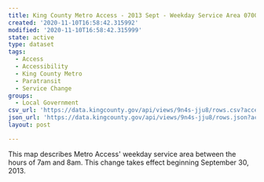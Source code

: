 ```yaml
---
title: King County Metro Access - 2013 Sept - Weekday Service Area 0700-0800
created: '2020-11-10T16:58:42.315992'
modified: '2020-11-10T16:58:42.315999'
state: active
type: dataset
tags:
  - Access
  - Accessibility
  - King County Metro
  - Paratransit
  - Service Change
groups:
  - Local Government
csv_url: 'https://data.kingcounty.gov/api/views/9n4s-jju8/rows.csv?accessType=DOWNLOAD'
json_url: 'https://data.kingcounty.gov/api/views/9n4s-jju8/rows.json?accessType=DOWNLOAD'
layout: post

---
```

This map describes Metro Access' weekday service area between the hours of 7am and 8am. This change takes effect beginning September 30, 2013.
